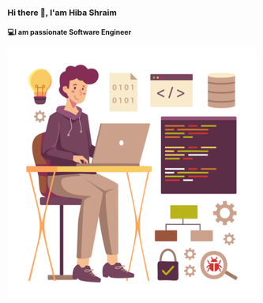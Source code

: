 
### Hi there 👋, I'am Hiba Shraim
#### 💻I am passionate Software Engineer
![💻I am passionate Software Engineer](https://raw.githubusercontent.com/hibashraim/hibashraim/main/indomay32.jpg)











